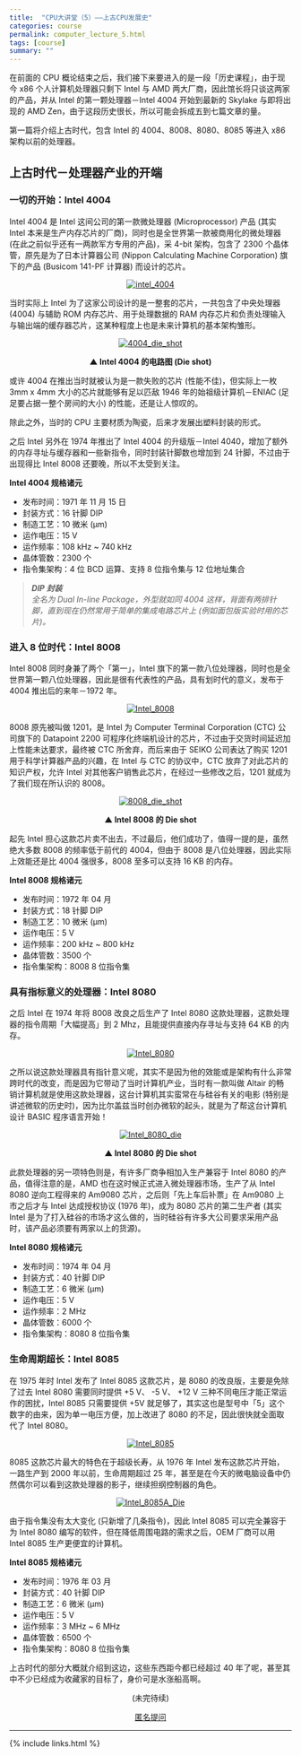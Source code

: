 ```yaml
---
title:  "CPU大讲堂（5）——上古CPU发展史"
categories: course
permalink: computer_lecture_5.html
tags: [course]
summary: ""
---
```


在前面的 CPU 概论结束之后，我们接下来要进入的是一段「历史课程」，由于现今 x86 个人计算机处理器只剩下 Intel 与 AMD 两大厂商，因此馆长将只谈这两家的产品，并从 Intel 的第一颗处理器－Intel 4004 开始到最新的 Skylake 与即将出现的 AMD Zen，由于这段历史很长，所以可能会拆成五到七篇文章的量。

第一篇将介绍上古时代，包含 Intel 的 4004、8008、8080、8085 等进入 x86 架构以前的处理器。

## 上古时代－处理器产业的开端

### 一切的开始：Intel 4004

Intel 4004 是 Intel 这间公司的第一款微处理器 (Microprocessor) 产品 (其实 Intel 本来是生产内存芯片的厂商)，同时也是全世界第一款被商用化的微处理器 (在此之前似乎还有一两款军方专用的产品)，采 4-bit 架构，包含了 2300 个晶体管，原先是为了日本计算器公司 (Nippon Calculating Machine Corporation) 旗下的产品 (Busicom 141-PF 计算器) 而设计的芯片。

<div align="center">
    <a href="../images/blogs/computer_lecture/intel_4004.jpg"><img src="../images/blogs/computer_lecture/intel_4004-375x211.jpg" alt="intel_4004"/></a>
    <p><b></b></p>
</div>

当时实际上 Intel 为了这家公司设计的是一整套的芯片，一共包含了中央处理器 (4004) 与辅助 ROM 内存芯片、用于处理数据的 RAM 内存芯片和负责处理输入与输出端的缓存器芯片，这某种程度上也是未来计算机的基本架构雏形。

<div align="center">
    <a href="../images/blogs/computer_lecture/4004_die_shot.jpg"><img src="../images/blogs/computer_lecture/4004_die_shot-375x273.jpg" alt="4004_die_shot"/></a>
    <p><b>▲ Intel 4004 的电路图 (Die shot)</b></p>
</div>

或许 4004 在推出当时就被认为是一款失败的芯片 (性能不佳)，但实际上一枚 3mm x 4mm 大小的芯片就能够有足以匹敌 1946 年的始祖级计算机－ENIAC (足足要占据一整个房间的大小) 的性能，还是让人惊叹的。

除此之外，当时的 CPU 主要材质为陶瓷，后来才发展出塑料封装的形式。

之后 Intel 另外在 1974 年推出了 Intel 4004 的升级版－Intel 4040，增加了额外的内存寻址与缓存器和一些新指令，同时封装针脚数也增加到 24 针脚，不过由于出现得比 Intel 8008 还要晚，所以不太受到关注。

**Intel 4004 规格诸元**

 - 发布时间：1971 年 11 月 15 日
 - 封装方式：16 针脚 DIP
 - 制造工艺：10 微米 (μm)
 - 运作电压：15 V
 - 运作频率：108 kHz ~ 740 kHz
 - 晶体管数：2300 个
 - 指令集架构：4 位 BCD 运算、支持 8 位指令集与 12 位地址集合

>*<b>DIP 封装</b><br>
全名为 Dual In-line Package，外型就如同 4004 这样，背面有两排针脚，直到现在仍然常用于简单的集成电路芯片上 (例如面包版实验时用的芯片)。*

### 进入 8 位时代：Intel 8008

Intel 8008 同时身兼了两个「第一」，Intel 旗下的第一款八位处理器，同时也是全世界第一颗八位处理器，因此是很有代表性的产品，具有划时代的意义，发布于 4004 推出后的来年－1972 年。

<div align="center">
    <a href="../images/blogs/computer_lecture/Intel_8008.jpg"><img src="../images/blogs/computer_lecture/Intel_8008-375x240.jpg" alt="Intel_8008"/></a>
    <p><b></b></p>
</div>

8008 原先被叫做 1201，是 Intel 为 Computer Terminal Corporation (CTC) 公司旗下的 Datapoint 2200 可程序化终端机设计的芯片，不过由于交货时间延迟加上性能未达要求，最终被 CTC 所舍弃，而后来由于 SEIKO 公司表达了购买 1201 用于科学计算器产品的兴趣，在 Intel 与 CTC 的协议中，CTC 放弃了对此芯片的知识产权，允许 Intel 对其他客户销售此芯片，在经过一些修改之后，1201 就成为了我们现在所认识的 8008。

<div align="center">
    <a href="../images/blogs/computer_lecture/8008_die_shot.jpg"><img src="../images/blogs/computer_lecture/8008_die_shot-375x554.jpg" alt="8008_die_shot"/></a>
    <p><b>▲ Intel 8008 的 Die shot</b></p>
</div>

起先 Intel 担心这款芯片卖不出去，不过最后，他们成功了，值得一提的是，虽然绝大多数 8008 的频率低于前代的 4004，但由于 8008 是八位处理器，因此实际上效能还是比 4004 强很多，8008 至多可以支持 16 KB 的内存。

**Intel 8008 规格诸元**

 - 发布时间：1972 年 04 月
 - 封装方式：18 针脚 DIP
 - 制造工艺：10 微米 (μm)
 - 运作电压：5 V
 - 运作频率：200 kHz ~ 800 kHz
 - 晶体管数：3500 个
 - 指令集架构：8008 8 位指令集

### 具有指标意义的处理器：Intel 8080

之后 Intel 在 1974 年将 8008 改良之后生产了 Intel 8080 这款处理器，这款处理器的指令周期「大幅提高」到 2 Mhz，且能提供直接内存寻址与支持 64 KB 的内存。

<div align="center">
    <a href="../images/blogs/computer_lecture/Intel_8080.jpg"><img src="../images/blogs/computer_lecture/Intel_8080-375x195.jpg" alt="Intel_8080"/></a>
    <p><b></b></p>
</div>

之所以说这款处理器具有指针意义呢，其实不是因为他的效能或是架构有什么非常跨时代的改变，而是因为它带动了当时计算机产业，当时有一款叫做 Altair 的畅销计算机就是使用这款处理器，这台计算机其实蛮常在与硅谷有关的电影 (特别是讲述微软的历史时)，因为比尔盖兹当时创办微软的起头，就是为了帮这台计算机设计 BASIC 程序语言开始！

<div align="center">
    <a href="../images/blogs/computer_lecture/Intel_8080_die.jpg"><img src="../images/blogs/computer_lecture/Intel_8080_die-375x326.jpg" alt="Intel_8080_die"/></a>
    <p><b>▲ Intel 8080 的 Die shot</b></p>
</div>

此款处理器的另一项特色则是，有许多厂商争相加入生产兼容于 Intel 8080 的产品，值得注意的是，AMD 也在这时候正式进入微处理器市场，生产了从 Intel 8080 逆向工程得来的 Am9080 芯片，之后则「先上车后补票」在 Am9080 上市之后才与 Intel 达成授权协议 (1976 年)，成为 8080 芯片的第二生产者 (其实 Intel 是为了打入硅谷的市场才这么做的，当时硅谷有许多大公司要求采用产品时，该产品必须要有两家以上的货源)。

**Intel 8080 规格诸元**

 - 发布时间：1974 年 04 月
 - 封装方式：40 针脚 DIP
 - 制造工艺：6 微米 (μm)
 - 运作电压：5 V
 - 运作频率：2 MHz
 - 晶体管数：6000 个
 - 指令集架构：8080 8 位指令集

### 生命周期超长：Intel 8085

在 1975 年时 Intel 发布了 Intel 8085 这款芯片，是 8080 的改良版，主要是免除了过去 Intel 8080 需要同时提供 +5 V、 -5 V、 +12 V 三种不同电压才能正常运作的困扰，Intel 8085 只需要提供 +5V 就足够了，其实这也是型号中「5」这个数字的由来，因为单一电压方便，加上改进了 8080 的不足，因此很快就全面取代了 Intel 8080。

<div align="center">
    <a href="../images/blogs/computer_lecture/Intel_8085.jpg"><img src="../images/blogs/computer_lecture/Intel_8085-375x300.jpg" alt="Intel_8085"/></a>
    <p><b></b></p>
</div>

8085 这款芯片最大的特色在于超级长寿，从 1976 年 Intel 发布这款芯片开始，一路生产到 2000 年以前，生命周期超过 25 年，甚至是在今天的微电脑设备中仍然偶尔可以看到这款处理器的影子，继续担纲控制器的角色。

<div align="center">
    <a href="../images/blogs/computer_lecture/Intel_8085A_Die.jpg"><img src="../images/blogs/computer_lecture/Intel_8085A_Die-375x271.jpg" alt="Intel_8085A_Die"/></a>
    <p><b></b></p>
</div>

由于指令集没有太大变化 (只新增了几条指令)，因此 Intel 8085 可以完全兼容于为 Intel 8080 编写的软件，但在降低周围电路的需求之后，OEM 厂商可以用 Intel 8085 生产更便宜的计算机。

**Intel 8085 规格诸元**

 - 发布时间：1976 年 03 月
 - 封装方式：40 针脚 DIP
 - 制造工艺：6 微米 (μm)
 - 运作电压：5 V
 - 运作频率：3 MHz ~ 6 MHz
 - 晶体管数：6500 个
 - 指令集架构：8080 8 位指令集

上古时代的部分大概就介绍到这边，这些东西距今都已经超过 40 年了呢，甚至其中不少已经成为收藏家的目标了，身价可是水涨船高啊。


<div align="center">
<p>(未完待续)</p>
<a href="{{site.feedback_link}}" class="btn btn-primary"><i class="fa fa-comment-o"></i> 匿名提问</a>
</div>

---------

{% include links.html %}
